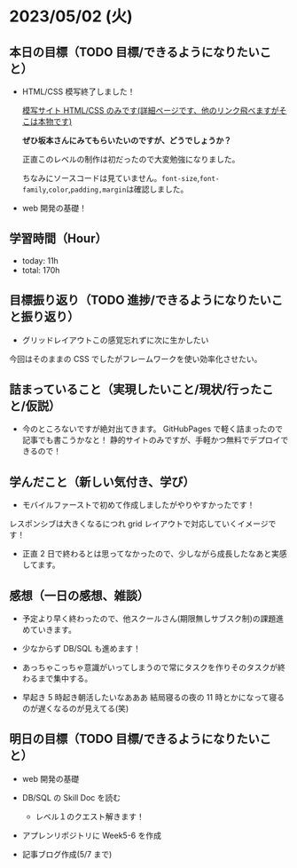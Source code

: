 # 2023/05/02 (火)

## 本日の目標（TODO 目標/できるようになりたいこと）

- HTML/CSS 模写終了しました！

  [模写サイト HTML/CSS のみです(詳細ページです、他のリンク飛べますがそこは本物です)](https://uenomoto.github.io/hc_practice/)

  **ぜひ坂本さんにみてもらいたいのですが、どうでしょうか？**

  正直このレベルの制作は初だったので大変勉強になりました。

  ちなみにソースコードは見ていません。`font-size`,`font-family`,`color`,`padding,margin`は確認しました。

- web 開発の基礎！

## 学習時間（Hour）

- today: 11h
- total: 170h

## 目標振り返り（TODO 進捗/できるようになりたいこと振り返り）

- グリッドレイアウトこの感覚忘れずに次に生かしたい

今回はそのままの CSS でしたがフレームワークを使い効率化させたい。

## 詰まっていること（実現したいこと/現状/行ったこと/仮説）

- 今のところないですが絶対出てきます。
  GitHubPages で軽く詰まったので記事でも書こうかなと！
  静的サイトのみですが、手軽かつ無料でデプロイできるので！

## 学んだこと（新しい気付き、学び）

- モバイルファーストで初めて作成しましたがやりやすかったです！

レスポンシブは大きくなるにつれ grid レイアウトで対応していくイメージです！

- 正直 2 日で終わるとは思ってなかったので、少しながら成長したなあと実感してます。

## 感想（一日の感想、雑談）

- 予定より早く終わったので、他スクールさん(期限無しサブスク制)の課題進めていきます。
- 少なからず DB/SQL も進めます！

- あっちゃこっちゃ意識がいってしまうので常にタスクを作りそのタスクが終わるまで集中する。

- 早起き 5 時起き朝活したいなあああ
  結局寝るの夜の 11 時とかになって寝るのが遅くなるのが見えてる(笑)

## 明日の目標（TODO 目標/できるようになりたいこと）

- web 開発の基礎

- DB/SQL の Skill Doc を読む
  - レベル１のクエスト解きます！
- アプレンリポジトリに Week5-6 を作成
- 記事ブログ作成(5/7 まで)
